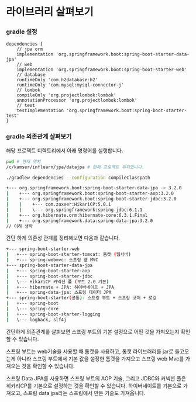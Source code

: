 # 라이브러리 살펴보기    
### gradle 설정
```Gradle
dependencies {
    // jpa orm
    implementation 'org.springframework.boot:spring-boot-starter-data-jpa'
    // web
    implementation 'org.springframework.boot:spring-boot-starter-web'
    // database
    runtimeOnly 'com.h2database:h2'
    runtimeOnly 'com.mysql:mysql-connector-j'
    // lombok
    compileOnly 'org.projectlombok:lombok'
    annotationProcessor 'org.projectlombok:lombok'
    // test
    testImplementation 'org.springframework.boot:spring-boot-starter-test'
}
```

### gradle 의존관계 살펴보기   
해당 프로젝트 디렉토리에서 아래 명령어를 실행합니다. 
```Bash
pwd # 현재 위치 
/c/kamser/inflearn/jpa/datajpa # 현재 프로젝트 위치입니다.
```
```Bash
./gradlew dependencies --configuration compileClasspath
```   
```Bash
+--- org.springframework.boot:spring-boot-starter-data-jpa -> 3.2.0
|    +--- org.springframework.boot:spring-boot-starter-aop:3.2.0
|    +--- org.springframework.boot:spring-boot-starter-jdbc:3.2.0
|    |    +--- com.zaxxer:HikariCP:5.0.1
|    |    \--- org.springframework:spring-jdbc:6.1.1
|    +--- org.hibernate.orm:hibernate-core:6.3.1.Final
|    +--- org.springframework.data:spring-data-jpa:3.2.0
// 이하 생략
```  
간단 하게 의존성 관계를 정리해보면 다음과 같습니다.   
```Bash
+--- spring-boot-starter-web
|   +--- spring-boot-starter-tomcat: 톰캣 (웹서버) 
|   +--- spring-webmvc: 스프링 웹 MVC
+--- spring-boot-starter-data-jpa 
|   +--- spring-boot-starter-aop 
|   +--- spring-boot-starter-jdbc
|   \--- HikariCP 커넥션 풀 (부트 2.0 기본) 
|   +--- hibernate + JPA: 하이버네이트 + JPA 
|   +--- spring-data-jpa: 스프링 데이터 JPA
+--- spring-boot-starter(공통): 스프링 부트 + 스프링 코어 + 로깅 
|   +--- spring-boot
|   \--- spring-core
|   +--- spring-boot-starter-logging 
|   \--- logback, slf4j
```

간단하게 의존관계를 살펴보면 스프링 부트의 기본 설정으로 어떤 것을 가져오는지 확인할 수 있습니다. 
  
스프링 부트는 web기술을 사용할 때 톰캣을 사용하고, 톰캣 라이브러리를 jar로 들고오는게 아니라 
스프링 부트에서 기본 값을 설정한 톰캣을 가져오고 스프링 web Mvc를 가져오는 것을 확인할 수 있습니다.  
  
스프링 Data JPA를 사용하면 스프링 부트의 AOP 기술, 그리고 JDBC와 커넥션 풀은 히카리CP를 기본으로 설정하는 것을 확인할 수 있습니다. 
하이버네이트를 기본으로 가져오고, 스프링 data jpa라는 스프링에서 만든 기술도 가져옵니다.
